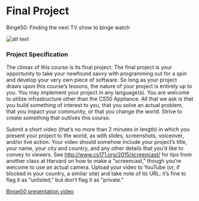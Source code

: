 # Final Project

Binge50: Finding the next TV show to binge watch

![alt text](https://i.imgur.com/6obiX5Z.png "Binge50 screenshot")

### Project Specification

The climax of this course is its final project. The final project is your opportunity to take your newfound savvy with programming out for a spin and develop your very own piece of software. So long as your project draws upon this course’s lessons, the nature of your project is entirely up to you. You may implement your project in any language(s). You are welcome to utilize infrastructure other than the CS50 Appliance. All that we ask is that you build something of interest to you, that you solve an actual problem, that you impact your community, or that you change the world. Strive to create something that outlives this course.

Submit a short video (that’s no more than 2 minutes in length) in which you present your project to the world, as with slides, screenshots, voiceover, and/or live action. Your video should somehow include your project’s title, your name, your city and country, and any other details that you’d like to convey to viewers. See http://www.cs171.org/2015/screencast/ for tips from another class at Harvard on how to make a "screencast," though you’re welcome to use an actual camera. Upload your video to YouTube (or, if blocked in your country, a similar site) and take note of its URL; it’s fine to flag it as "unlisted," but don’t flag it as "private."

[Binge50 presentation video](https://www.youtube.com/watch?v=uJ9HbAxvIcY)
